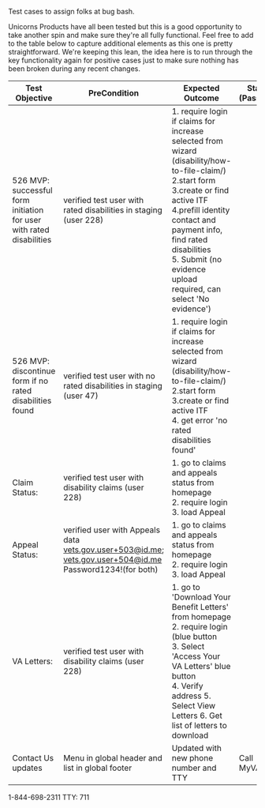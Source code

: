 Test cases to assign folks at bug bash.


Unicorns Products have all been tested but this is a good opportunity to take another spin and make sure they're all fully functional. Feel free to add to the table below to capture additional elements as this one is pretty straightforward. We're keeping this lean, the idea here is to run through the key functionality again for positive cases just to make sure nothing has been broken during any recent changes.

| Test Objective | PreCondition | Expected Outcome | Status (Pass/Fail) | Notes/Actual Outcome
| --- | --- | --- | --- | --- | 
| 526 MVP: successful form initiation for user with rated disabilities | verified test user with rated disabilities in staging (user 228) |1. require login if claims for increase selected from wizard (disability/how-to-file-claim/) <br/>  2.start form  <br/>  3.create or find active ITF <br/> 4.prefill identity contact and payment info, find rated disabilities <br/> 5. Submit (no evidence upload required, can select 'No evidence')
| 526 MVP: discontinue form if no rated disabilities found | verified test user with no rated disabilities in staging (user 47) |1. require login if claims for increase selected from wizard (disability/how-to-file-claim/) <br/>  2.start form  <br/>  3.create or find active ITF <br/> 4. get error 'no rated disabilities found'<br/>
| Claim Status:  | verified test user with disability claims (user 228) |1. go to claims and appeals status from homepage <br/> 2. require login  <br/>  3. load Appeal
| Appeal Status:  | verified user with Appeals data vets.gov.user+503@id.me; vets.gov.user+504@id.me Password1234!(for both) |1. go to claims and appeals status from homepage <br/> 2. require login  <br/>  3. load Appeal
| VA Letters:  | verified test user with disability claims (user 228) |1. go to 'Download Your Benefit Letters' from homepage <br/> 2. require login (blue button  <br/>  3. Select 'Access Your VA Letters' blue button <br/> 4. Verify address 5. Select View Letters 6. Get list of letters to download
| Contact Us updates | Menu in global header and list in global footer | Updated with new phone number and TTY | Call MyVA311:
1-844-698-2311 TTY: 711

